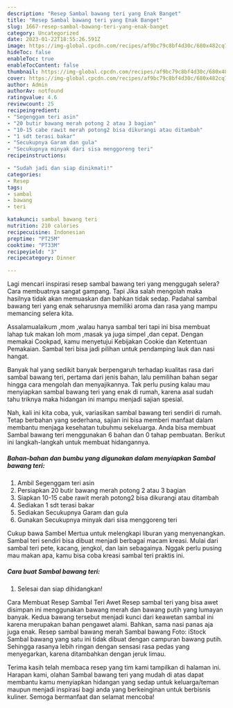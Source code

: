 ```yaml
---
description: "Resep Sambal bawang teri yang Enak Banget"
title: "Resep Sambal bawang teri yang Enak Banget"
slug: 1667-resep-sambal-bawang-teri-yang-enak-banget
category: Uncategorized
date: 2023-01-22T18:55:26.591Z
image: https://img-global.cpcdn.com/recipes/af9bc79c8bf4d30c/680x482cq70/sambal-bawang-teri-foto-resep-utama.jpg
hideToc: false
enableToc: true
enableTocContent: false
thumbnail: https://img-global.cpcdn.com/recipes/af9bc79c8bf4d30c/680x482cq70/sambal-bawang-teri-foto-resep-utama.jpg
cover: https://img-global.cpcdn.com/recipes/af9bc79c8bf4d30c/680x482cq70/sambal-bawang-teri-foto-resep-utama.jpg
author: Admin
authorAv: notfound
ratingvalue: 4.6
reviewcount: 25
recipeingredient:
- "Segenggam teri asin"
- "20 butir bawang merah potong 2 atau 3 bagian"
- "10-15 cabe rawit merah potong2 bisa dikurangi atau ditambah"
- "1 sdt terasi bakar"
- "Secukupnya Garam dan gula"
- "Secukupnya minyak dari sisa menggoreng teri"
recipeinstructions:

- "Sudah jadi dan siap dinikmati!"
categories:
- Resep
tags:
- sambal
- bawang
- teri

katakunci: sambal bawang teri 
nutrition: 210 calories
recipecuisine: Indonesian
preptime: "PT25M"
cooktime: "PT33M"
recipeyield: "3"
recipecategory: Dinner

---
```



Lagi mencari inspirasi resep sambal bawang teri yang menggugah selera? Cara membuatnya sangat gampang. Tapi Jika salah mengolah maka hasilnya tidak akan memuaskan dan bahkan tidak sedap. Padahal sambal bawang teri yang enak seharusnya memiliki aroma dan rasa yang mampu memancing selera kita.


Assalamualaikum ,mom ,walau hanya sambal teri tapi ini bisa membuat lahap tuk makan loh mom ,masak ya juga simpel ,dan cepat. Dengan memakai Cookpad, kamu menyetujui Kebijakan Cookie dan Ketentuan Pemakaian. Sambal teri bisa jadi pilihan untuk pendamping lauk dan nasi hangat.

Banyak hal yang sedikit banyak berpengaruh terhadap kualitas rasa dari sambal bawang teri, pertama dari jenis bahan, lalu pemilihan bahan segar hingga cara mengolah dan menyajikannya. Tak perlu pusing kalau mau menyiapkan sambal bawang teri yang enak di rumah, karena asal sudah tahu triknya maka hidangan ini mampu menjadi sajian spesial.


Nah, kali ini kita coba, yuk, variasikan sambal bawang teri sendiri di rumah. Tetap berbahan yang sederhana, sajian ini bisa memberi manfaat dalam membantu menjaga kesehatan tubuhmu sekeluarga. Anda bisa membuat Sambal bawang teri menggunakan 6 bahan dan 0 tahap pembuatan. Berikut ini langkah-langkah untuk membuat hidangannya.

<!--inarticleads1-->

##### Bahan-bahan dan bumbu yang digunakan dalam menyiapkan Sambal bawang teri:

1. Ambil Segenggam teri asin
1. Persiapkan 20 butir bawang merah potong 2 atau 3 bagian
1. Siapkan 10-15 cabe rawit merah potong2 bisa dikurangi atau ditambah
1. Sediakan 1 sdt terasi bakar
1. Sediakan Secukupnya Garam dan gula
1. Gunakan Secukupnya minyak dari sisa menggoreng teri


Cukup bawa Sambel Mertua untuk melengkapi liburan yang menyenangkan. Sambal teri sendiri bisa dibuat menjadi berbagai macam kreasi. Mulai dari sambal teri pete, kacang, jengkol, dan lain sebagainya. Nggak perlu pusing mau makan apa, kamu bisa coba kreasi sambal teri praktis ini. 

<!--inarticleads2-->

##### Cara buat Sambal bawang teri:


1. Selesai dan siap dihidangkan!

Cara Membuat Resep Sambal Teri Awet Resep sambal teri yang bisa awet disimpan ini menggunakan bawang merah dan bawang putih yang lumayan banyak. Kedua bawang tersebut menjadi kunci dari keawetan sambal ini karena merupakan bahan pengawet alami. Bahkan, sama nasi panas aja juga enak. Resep sambal bawang merah Sambal bawang Foto: iStock Sambal bawang yang satu ini tidak dibuat dengan campuran bawang putih. Sehingga rasanya lebih ringan dengan sensasi rasa pedas yang menyegarkan, karena ditambahkan dengan jeruk limau. 

Terima kasih telah membaca resep yang tim kami tampilkan di halaman ini. Harapan kami, olahan Sambal bawang teri yang mudah di atas dapat membantu kamu menyiapkan hidangan yang sedap untuk keluarga/teman maupun menjadi inspirasi bagi anda yang berkeinginan untuk berbisnis kuliner. Semoga bermanfaat dan selamat mencoba!
